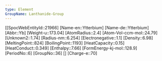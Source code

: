 ```yaml
---
type: Element
GroupName: Lanthanide-Group
---
```

[[SpocWebEntityId::21966]
[Name-en::Ytterbium]
[Name-de::Ytterbium]
[Abbr::Yb]
[Weight-u::173.04]
[AtomRadius::2.4]
[Atom-Vol-ccm-mol::24.79]
[Unknown2::1.74]
[Radius-nm::6.254]
[Electronegative::1.1]
[Density::6.98]
[MeltingPoint::824]
[BoilingPoint::1193]
[HeatCapacity::0.15]
[HeatConduct::0.349]
[Enthalpy::7.66]
[FormEnergy-kj-mol::128.9]
[PeriodNo::6]
[GroupNo::36]
[]
[Charge-e::70]


